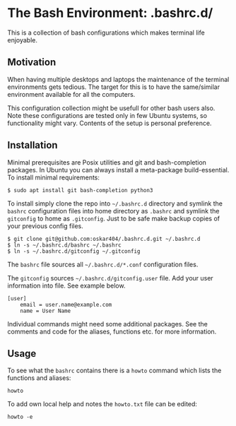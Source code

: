 
The Bash Environment: .bashrc.d/
================================

This is a collection of bash configurations which makes terminal life enjoyable.

Motivation
----------

When having multiple desktops and laptops the maintenance of the terminal
environments gets tedious. The target for this is to have the same/similar
environment available for all the computers.

This configuration collection might be usefull for other bash users also. Note
these configurations are tested only in few Ubuntu systems, so functionality
might vary. Contents of the setup is personal preference.

Installation
------------

Minimal prerequisites are Posix utilities and git and bash-completion packages.
In Ubuntu you can always install a meta-package build-essential. To install
minimal requirements:

    $ sudo apt install git bash-completion python3

To install simply clone the repo into `~/.bashrc.d` directory and symlink the
`bashrc` configuration files into home directory as `.bashrc` and symlink the
`gitconfig` to home as `.gitconfig`. Just to be safe make backup copies of
your previous config files.

    $ git clone git@github.com:oskar404/.bashrc.d.git ~/.bashrc.d
    $ ln -s ~/.bashrc.d/bashrc ~/.bashrc
    $ ln -s ~/.bashrc.d/gitconfig ~/.gitconfig

The `bashrc` file sources all `~/.bashrc.d/*.conf` configuration files.

The `gitconfig` sources `~/.bashrc.d/gitconfig.user` file. Add your user
information into file. See example below.

    [user]
        email = user.name@example.com
        name = User Name

Individual commands might need some additional packages. See the comments and
code for the aliases, functions etc. for more information.

Usage
-----

To see what the `bashrc` contains there is a `howto` command which lists the
functions and aliases:

    howto

To add own local help and notes the `howto.txt` file can be edited:

    howto -e

